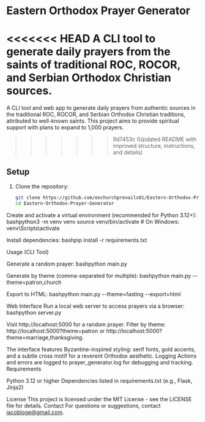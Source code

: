 
# Eastern Orthodox Prayer Generator

<<<<<<< HEAD
A CLI tool to generate daily prayers from the saints of traditional ROC, ROCOR, and Serbian Orthodox Christian sources.
=======
A CLI tool and web app to generate daily prayers from authentic sources in the traditional ROC, ROCOR, and Serbian Orthodox Christian traditions, attributed to well-known saints. This project aims to provide spiritual support with plans to expand to 1,000 prayers.
>>>>>>> 9d7453c (Updated README with improved structure, instructions, and details)

## Setup

1. Clone the repository:
   ```bash
   git clone https://github.com/eochurchprevails01/Eastern-Orthodox-Prayer-Generator.git
   cd Eastern-Orthodox-Prayer-Generator

Create and activate a virtual environment (recommended for Python 3.12+):
bashpython3 -m venv venv
source venv/bin/activate  # On Windows: venv\Scripts\activate

Install dependencies:
bashpip install -r requirements.txt


Usage (CLI Tool)

Generate a random prayer:
bashpython main.py

Generate by theme (comma-separated for multiple):
bashpython main.py --theme=patron,church

Export to HTML:
bashpython main.py --theme=fasting --export=html


Web Interface
Run a local web server to access prayers via a browser:
bashpython server.py

Visit http://localhost:5000 for a random prayer.
Filter by theme: http://localhost:5000?theme=patron or http://localhost:5000?theme=marriage,thanksgiving.

The interface features Byzantine-inspired styling: serif fonts, gold accents, and a subtle cross motif for a reverent Orthodox aesthetic.
Logging
Actions and errors are logged to prayer_generator.log for debugging and tracking.
Requirements

Python 3.12 or higher
Dependencies listed in requirements.txt (e.g., Flask, Jinja2)

License
This project is licensed under the MIT License - see the LICENSE file for details.
Contact
For questions or suggestions, contact jacobloge@gmail.com.